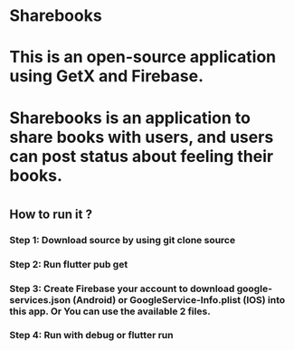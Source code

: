 # Sharebooks
# This is an open-source application using GetX and Firebase. 
#
# Sharebooks is an application to share books with users, and users can post status about feeling their books.
#
## How to run it ?

### Step 1: Download source by using git clone source
### Step 2: Run flutter pub get
### Step 3: Create Firebase your account to download google-services.json (Android) or GoogleService-Info.plist (IOS) into this app. Or You can use the available 2 files.
### Step 4: Run with debug or flutter run

